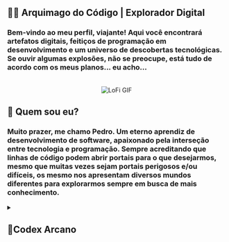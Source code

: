 <h2>🧙‍♂️ Arquimago do Código | Explorador Digital</h2>
<h3>Bem-vindo ao meu perfil, viajante! Aqui você encontrará artefatos digitais, feitiços de programação em desenvolvimento e um universo de descobertas tecnológicas. Se ouvir algumas explosões, não se preocupe, está tudo de acordo com os meus planos... eu acho...</h3>

<br />

<div align="center">
    <img src="https://github.com/user-attachments/assets/db6bf523-5b37-4a9f-bd93-85a38d0b20222" alt="LoFi GIF" />
</div>

<h2>🌌 Quem sou eu?</h2>
<h3>Muito prazer, me chamo Pedro. Um eterno aprendiz de desenvolvimento de software, apaixonado pela interseção entre tecnologia e programação. Sempre acreditando que linhas de código podem abrir portais para o que desejarmos, mesmo que muitas vezes sejam portais perigosos e/ou difíceis, os mesmo nos apresentam diversos mundos diferentes para explorarmos sempre em busca de mais conhecimento.</h3>

<details>
    <summary><h2>📜Codex Arcano</h2></summary> 
    <div align="center">
        <img src="https://ycpedroo-github-readme-stats.vercel.app/api?username=ycpedroo&show_icons=true&theme=tokyonight&locale=pt-br&include_all_commits=true&count_private=true&rank_icon=github">
        <img src="https://ycpedroo-github-readme-stats.vercel.app/api/top-langs/?username=ycpedroo&show_icons=true&theme=tokyonight&locale=pt-br&include_all_commits=true&layout=compact&count_private=true">
    </div>
    <br />
    <div align="center" style="display: inline-block;">
        <img height="60em" width="60em" src="https://cdn.jsdelivr.net/gh/devicons/devicon@latest/icons/html5/html5-original.svg" />
        <img height="60em" width="60em" src="https://cdn.jsdelivr.net/gh/devicons/devicon@latest/icons/css3/css3-original.svg" />
        <img height="60em" width="60em" src="https://cdn.jsdelivr.net/gh/devicons/devicon@latest/icons/javascript/javascript-plain.svg" />
    </div>
</details>
